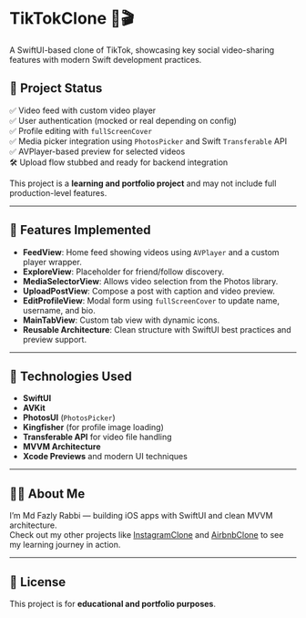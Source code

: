 # TikTokClone 📱🎬

A SwiftUI-based clone of TikTok, showcasing key social video-sharing features with modern Swift development practices.

## 🚧 Project Status

✅ Video feed with custom video player  
✅ User authentication (mocked or real depending on config)  
✅ Profile editing with `fullScreenCover`  
✅ Media picker integration using `PhotosPicker` and Swift `Transferable` API  
✅ AVPlayer-based preview for selected videos  
🛠️ Upload flow stubbed and ready for backend integration

This project is a **learning and portfolio project** and may not include full production-level features.

---

## 📸 Features Implemented

- **FeedView**: Home feed showing videos using `AVPlayer` and a custom player wrapper.
- **ExploreView**: Placeholder for friend/follow discovery.
- **MediaSelectorView**: Allows video selection from the Photos library.
- **UploadPostView**: Compose a post with caption and video preview.
- **EditProfileView**: Modal form using `fullScreenCover` to update name, username, and bio.
- **MainTabView**: Custom tab view with dynamic icons.
- **Reusable Architecture**: Clean structure with SwiftUI best practices and preview support.

---

## 🧪 Technologies Used

- **SwiftUI**  
- **AVKit**  
- **PhotosUI** (`PhotosPicker`)  
- **Kingfisher** (for profile image loading)  
- **Transferable API** for video file handling  
- **MVVM Architecture**  
- **Xcode Previews** and modern UI techniques  

---

## 🙋‍♂️ About Me

I’m Md Fazly Rabbi — building iOS apps with SwiftUI and clean MVVM architecture.  
Check out my other projects like [InstagramClone](https://github.com/m-rabbi/Instagram) and [AirbnbClone](https://github.com/m-rabbi/AirbnbClone) to see my learning journey in action.

---

## 📝 License

This project is for **educational and portfolio purposes**.

